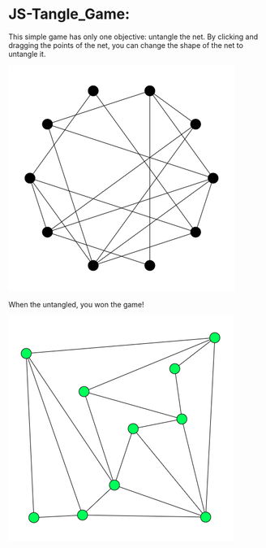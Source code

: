 # JS-Tangle_Game:

This simple game has only one objective: untangle the net. By clicking and dragging the points of the net, you can change the shape of the net to untangle it.

![Example of input](Res/img/tangled.png)

When the untangled, you won the game!

![Example of result](Res/img/solved.png)


